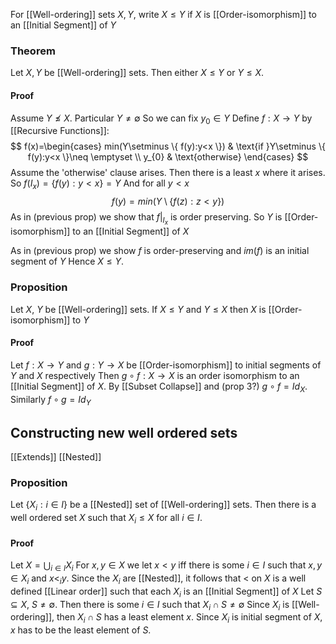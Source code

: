For [[Well-ordering]] sets $X,Y$, write $X\leq Y$ if $X$ is [[Order-isomorphism]] to an [[Initial Segment]] of $Y$ 
### Theorem
Let $X,Y$ be [[Well-ordering]] sets. Then either $X\leq Y$ or $Y\leq X$.

#### Proof
Assume $Y\not\leq X$. Particular $Y\neq \emptyset$
So we can fix $y_{0}\in Y$
Define $f:X\to Y$ by [[Recursive Functions]]:
$$
f(x)=\begin{cases}
min(Y\setminus \{ f(y):y<x \})  & \text{if }Y\setminus \{ f(y):y<x \}\neq \emptyset \\
y_{0} & \text{otherwise}
\end{cases}
$$
Assume the 'otherwise' clause arises. Then there is a least $x$ where it arises. So $f(I_{x})=\{ f(y):y<x \}=Y$
And for all $y<x$
$$
f(y)=min(Y\setminus \{ f(z):z<y \})
$$
As in (previous prop) we show that $f|_{I_{x}}$ is order preserving. So $Y$ is [[Order-isomorphism]] to an [[Initial Segment]] of $X$ 

As in (previous prop) we show $f$ is order-preserving and $im(f)$ is an initial segment of $Y$
Hence $X\leq Y$.

### Proposition
Let $X$, $Y$ be [[Well-ordering]] sets. If $X\leq Y$ and $Y\leq X$ then $X$ is [[Order-isomorphism]] to $Y$ 
#### Proof
Let $f:X\to Y$ and $g:Y\to X$ be [[Order-isomorphism]] to initial segments of $Y$ and $X$ respectively
Then $g\circ f:X\to X$ is an order isomorphism to an [[Initial Segment]] of $X$. By [[Subset Collapse]] and (prop 3?)
$g\circ f=Id_{X}$. Similarly $f\circ g=Id_{Y}$



## Constructing new well ordered sets
[[Extends]]
[[Nested]]
### Proposition
Let $\{ X_{i}:i\in I \}$ be a [[Nested]] set of [[Well-ordering]] sets. Then there is a well ordered set $X$ such that $X_{i}\leq X$ for all $i\in I$.
#### Proof
Let $X=\bigcup_{i\in I}X_{i}$
For $x,y\in X$ we let $x<y$ iff there is some $i\in I$ such that $x,y\in X_{i}$ and $x<_{i}y$.
Since the $X_{i}$ are [[Nested]], it follows that $<$ on $X$ is a well defined [[Linear order]] such that each $X_{i}$ is an [[Initial Segment]] of $X$ 
Let $S\subseteq X$, $S\neq \emptyset$. Then there is some $i\in I$ such that $X_{i}\cap S\neq \emptyset$
Since $X_{i}$ is [[Well-ordering]], then $X_{i}\cap S$ has a least element $x$. Since $X_{i}$ is initial segment of $X$, $x$ has to be the least element of $S$. 